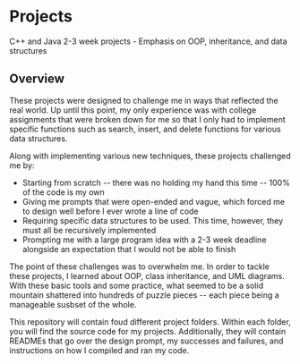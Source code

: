 # Projects
C++ and Java 2-3 week projects - Emphasis on OOP, inheritance, and data structures

## Overview
These projects were designed to challenge me in ways that reflected the real world. Up until this point, my only experience was with college assignments that were broken down for me so that I only had to implement specific functions such as search, insert, and delete functions for various data structures. 

Along with implementing various new techniques, these projects challenged me by:
- Starting from scratch -- there was no holding my hand this time -- 100% of the code is my own
- Giving me prompts that were open-ended and vague, which forced me to design well before I ever wrote a line of code
- Requiring specific data structures to be used. This time, however, they must all be recursively implemented
- Prompting me with a large program idea with a 2-3 week deadline alongside an expectation that I would not be able to finish

The point of these challenges was to overwhelm me. In order to tackle these projects, I learned about OOP, class inheritance, and UML diagrams. With these basic tools and some practice, what seemed to be a solid mountain shattered into hundreds of puzzle pieces -- each piece being a manageable susbset of the whole. 

This repository will contain foud different project folders. Within each folder, you will find the source code for my projects. Additionally, they will contain READMEs that go over the design prompt, my successes and failures, and instructions on how I compiled and ran my code. 
